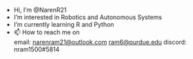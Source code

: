 - Hi, I’m @NarenR21
- I’m interested in Robotics and Autonomous Systems
- I’m currently learning R and Python
- 📫 How to reach me on  
                        email: narenram21@outlook.com
                               ram6@purdue.edu
                        discord: nram1500#5814
